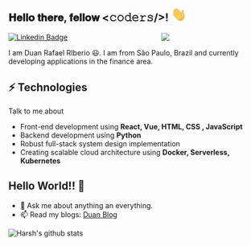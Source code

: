 <h2> 𝐇𝐞𝐥𝐥𝐨 𝐭𝐡𝐞𝐫𝐞, 𝐟𝐞𝐥𝐥𝐨𝐰 <𝚌𝚘𝚍𝚎𝚛𝚜/>! <img src="https://raw.githubusercontent.com/ABSphreak/ABSphreak/master/gifs/Hi.gif" width="30px"></h2>

<img align='right' src='https://user-images.githubusercontent.com/5713670/87202985-820dcb80-c2b6-11ea-9f56-7ec461c497c3.gif' width='200"'>

[![Linkedin Badge](https://img.shields.io/badge/-duanribeiro-blue?style=flat-square&logo=Linkedin&logoColor=white&link=https://www.linkedin.com/in/duan-ribeiro/)](https://www.linkedin.com/in/duan-ribeiro/)


I am Duan Rafael RIberio 😃. I am from São Paulo, Brazil and currently developing applications in the finance area.


## ⚡ Technologies
Talk to me about
- Front-end development using **React, Vue, HTML, CSS , JavaScript**
- Backend development using **Python**
- Robust full-stack system design implementation
- Creating scalable cloud architecture using **Docker, Serverless, Kubernetes**

## Hello World!! 🤔
- 💬 Ask me about anything an everything.
- 📫 Read my blogs: [Duan Blog](https://www.linkedin.com/in/duan-ribeiro/detail/recent-activity/posts/)

![Harsh's github stats](https://github-readme-stats.vercel.app/api?username=duanribeiro&show_icons=true&hide_border=true)


